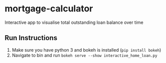 # mortgage-calculator
Interactive app to visualise total outstanding loan balance over time

## Run Instructions 
1. Make sure you have python 3 and bokeh is installed (`pip install bokeh`) 
2. Navigate to bin and run `bokeh serve --show interactive_home_loan.py`
